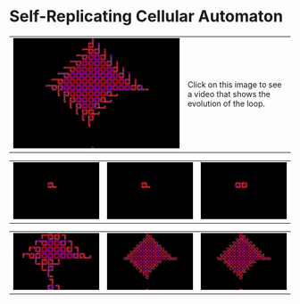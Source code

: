 # Self-Replicating Cellular Automaton




| | |
| --- | --- |
| [![Watch the video](https://github.com/AndreiSerbanescu/Self-replicating-cellular-automaton/blob/master/images/loop.jpeg)](https://youtu.be/Qf9JfPknkhI) |  Click on this image to see a video that shows the evolution of the loop. |




|  |  |  |
|---|---| ---|
|![Screenshot5](https://github.com/AndreiSerbanescu/Self-replicating-cellular-automaton/blob/master/screenshots/screenshot0016.jpg) |  ![Screenshot3](https://github.com/AndreiSerbanescu/Self-replicating-cellular-automaton/blob/master/screenshots/screenshot0016.jpg)|  ![Screenshot2](https://github.com/AndreiSerbanescu/Self-replicating-cellular-automaton/blob/master/screenshots/screenshot0130.jpg)|


|  |  |  |
|---|---| ---|
|![Screenshot5](https://github.com/AndreiSerbanescu/Self-replicating-cellular-automaton/blob/master/screenshots/screenshot0808.jpg) |  ![Screenshot3](https://github.com/AndreiSerbanescu/Self-replicating-cellular-automaton/blob/master/screenshots/loop0265.jpg)|  ![Screenshot2](https://github.com/AndreiSerbanescu/Self-replicating-cellular-automaton/blob/master/screenshots/loop0269.jpg)|
